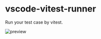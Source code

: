 # vscode-vitest-runner

Run your test case by vitest.

![preview](https://github.com/kwai-explore/vscode-vitest-runner/blob/main/docs/preview.png)
